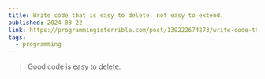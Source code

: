 ```yaml
---
title: Write code that is easy to delete, not easy to extend.
published: 2024-03-22
link: https://programmingisterrible.com/post/139222674273/write-code-that-is-easy-to-delete-not-easy-to
tags:
  - programming
---
```


> Good code is easy to delete.
